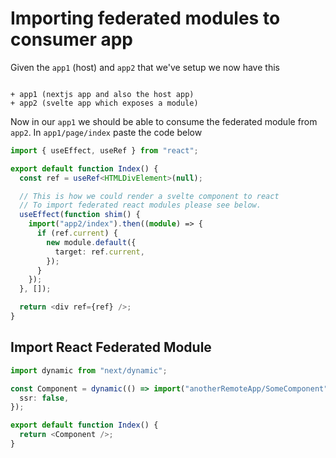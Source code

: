 # Importing federated modules to consumer app

Given the `app1` (host) and `app2` that we've setup we now have this

```

+ app1 (nextjs app and also the host app)
+ app2 (svelte app which exposes a module)

```

Now in our `app1` we should be able to consume the federated module from `app2`. In
`app1/page/index` paste the code below

```ts
import { useEffect, useRef } from "react";

export default function Index() {
  const ref = useRef<HTMLDivElement>(null);

  // This is how we could render a svelte component to react
  // To import federated react modules please see below.
  useEffect(function shim() {
    import("app2/index").then((module) => {
      if (ref.current) {
        new module.default({
          target: ref.current,
        });
      }
    });
  }, []);

  return <div ref={ref} />;
}
```

## Import React Federated Module

```ts
import dynamic from "next/dynamic";

const Component = dynamic(() => import("anotherRemoteApp/SomeComponent"), {
  ssr: false,
});

export default function Index() {
  return <Component />;
}
```
